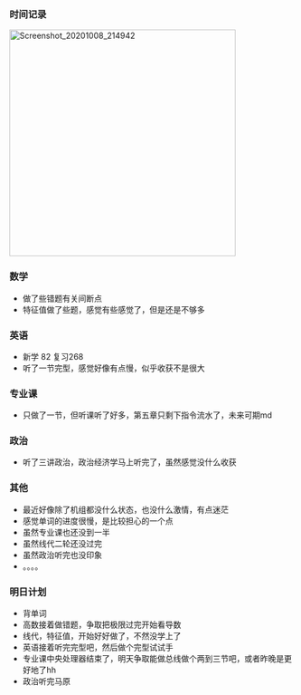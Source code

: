 ### 时间记录

<img src="https://raw.githubusercontent.com/Kong-PR/Typora-picture/master/img/Screenshot_20201008_214942.jpg" alt="Screenshot_20201008_214942" width =400/>

### 数学

- 做了些错题有关间断点
- 特征值做了些题，感觉有些感觉了，但是还是不够多

### 英语

- 新学 82 复习268
- 听了一节完型，感觉好像有点慢，似乎收获不是很大

### 专业课

- 只做了一节，但听课听了好多，第五章只剩下指令流水了，未来可期md

### 政治

- 听了三讲政治，政治经济学马上听完了，虽然感觉没什么收获

### 其他

- 最近好像除了机组都没什么状态，也没什么激情，有点迷茫
- 感觉单词的进度很慢，是比较担心的一个点
- 虽然专业课也还没到一半
- 虽然线代二轮还没过完
- 虽然政治听完也没印象
- 。。。。

### 明日计划

- 背单词
- 高数接着做错题，争取把极限过完开始看导数
- 线代，特征值，开始好好做了，不然没学上了
- 英语接着听完完型吧，然后做个完型试试手
- 专业课中央处理器结束了，明天争取能做总线做个两到三节吧，或者昨晚是更好地了hh
- 政治听完马原